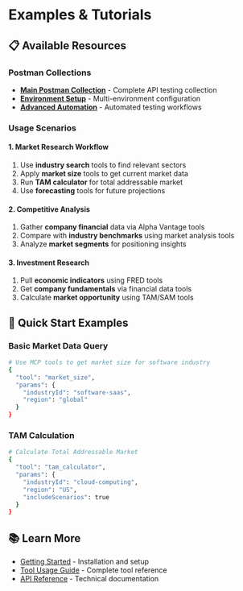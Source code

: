# Examples & Tutorials

## 📋 Available Resources

### Postman Collections
- **[Main Postman Collection](../../examples/README.md)** - Complete API testing collection
- **[Environment Setup](postman-environments-guide.md)** - Multi-environment configuration
- **[Advanced Automation](postman-automation-guide.md)** - Automated testing workflows

### Usage Scenarios

#### 1. Market Research Workflow
1. Use **industry search** tools to find relevant sectors
2. Apply **market size** tools to get current market data
3. Run **TAM calculator** for total addressable market
4. Use **forecasting** tools for future projections

#### 2. Competitive Analysis
1. Gather **company financial** data via Alpha Vantage tools
2. Compare with **industry benchmarks** using market analysis tools
3. Analyze **market segments** for positioning insights

#### 3. Investment Research
1. Pull **economic indicators** using FRED tools
2. Get **company fundamentals** via financial data tools
3. Calculate **market opportunity** using TAM/SAM tools

## 🎯 Quick Start Examples

### Basic Market Data Query
```bash
# Use MCP tools to get market size for software industry
{
  "tool": "market_size",
  "params": {
    "industryId": "software-saas", 
    "region": "global"
  }
}
```

### TAM Calculation
```bash
# Calculate Total Addressable Market
{
  "tool": "tam_calculator",
  "params": {
    "industryId": "cloud-computing",
    "region": "US", 
    "includeScenarios": true
  }
}
```

## 📚 Learn More
- [Getting Started](getting-started.md) - Installation and setup
- [Tool Usage Guide](tools-guide.md) - Complete tool reference
- [API Reference](api-reference.md) - Technical documentation
